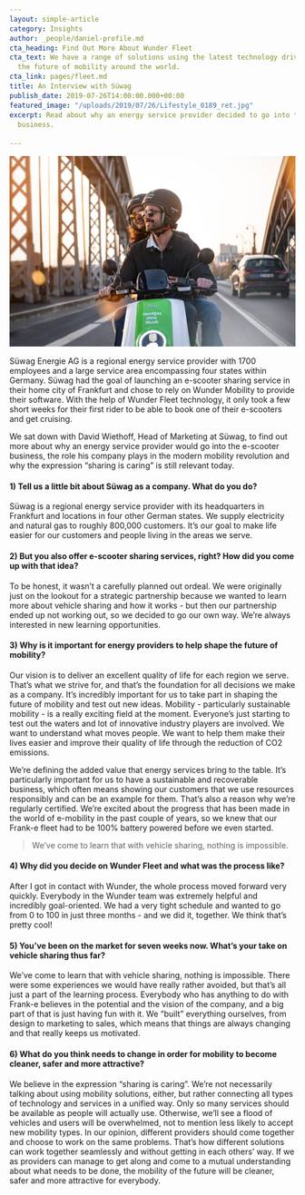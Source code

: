 ```yaml
---
layout: simple-article
category: Insights
author: _people/daniel-profile.md
cta_heading: Find Out More About Wunder Fleet
cta_text: We have a range of solutions using the latest technology driving forward
  the future of mobility around the world.
cta_link: pages/fleet.md
title: An Interview with Süwag
publish_date: 2019-07-26T14:00:00.000+00:00
featured_image: "/uploads/2019/07/26/Lifestyle_0189_ret.jpg"
excerpt: Read about why an energy service provider decided to go into the e-scooter
  business.

---
```

![](/uploads/2019/07/26/Lifestyle_0189_ret.jpg)

Süwag Energie AG is a regional energy service provider with 1700 employees and a large service area encompassing four states within Germany. Süwag had the goal of launching an e-scooter sharing service in their home city of Frankfurt and chose to rely on Wunder Mobility to provide their software. With the help of Wunder Fleet technology, it only took a few short weeks for their first rider to be able to book one of their e-scooters and get cruising.

We sat down with David Wiethoff, Head of Marketing at Süwag, to find out more about why an energy service provider would go into the e-scooter business, the role his company plays in the modern mobility revolution and why the expression “sharing is caring” is still relevant today.

#### 1) Tell us a little bit about Süwag as a company. What do you do?

Süwag is a regional energy service provider with its headquarters in Frankfurt and locations in four other German states. We supply electricity and natural gas to roughly 800,000 customers. It’s our goal to make life easier for our customers and people living in the areas we serve.

#### 2) But you also offer e-scooter sharing services, right? How did you come up with that idea?

To be honest, it wasn’t a carefully planned out ordeal. We were originally just on the lookout for a strategic partnership because we wanted to learn more about vehicle sharing and how it works - but then our partnership ended up not working out, so we decided to go our own way. We’re always interested in new learning opportunities.

#### 3) Why is it important for energy providers to help shape the future of mobility?

Our vision is to deliver an excellent quality of life for each region we serve. That’s what we strive for, and that’s the foundation for all decisions we make as a company. It’s incredibly important for us to take part in shaping the future of mobility and test out new ideas. Mobility - particularly sustainable mobility - is a really exciting field at the moment. Everyone’s just starting to test out the waters and lot of innovative industry players are involved. We want to understand what moves people. We want to help them make their lives easier and improve their quality of life through the reduction of CO2 emissions.

We’re defining the added value that energy services bring to the table. It’s particularly important for us to have a sustainable and recoverable business, which often means showing our customers that we use resources responsibly and can be an example for them. That’s also a reason why we’re regularly certified. We’re excited about the progress that has been made in the world of e-mobility in the past couple of years, so we knew that our Frank-e fleet had to be 100% battery powered before we even started.

> We’ve come to learn that with vehicle sharing, nothing is impossible.

#### 4) Why did you decide on Wunder Fleet and what was the process like?

After I got in contact with Wunder, the whole process moved forward very quickly. Everybody in the Wunder team was extremely helpful and incredibly goal-oriented. We had a very tight schedule and wanted to go from 0 to 100 in just three months - and we did it, together. We think that’s pretty cool!

#### 5) You’ve been on the market for seven weeks now. What’s your take on vehicle sharing thus far?

We’ve come to learn that with vehicle sharing, nothing is impossible. There were some experiences we would have really rather avoided, but that’s all just a part of the learning process. Everybody who has anything to do with Frank-e believes in the potential and the vision of the company, and a big part of that is just having fun with it. We “built” everything ourselves, from design to marketing to sales, which means that things are always changing and that really keeps us motivated.

#### 6) What do you think needs to change in order for mobility to become cleaner, safer and more attractive?

We believe in the expression “sharing is caring”. We’re not necessarily talking about using mobility solutions, either, but rather connecting all types of technology and services in a unified way. Only so many services should be available as people will actually use. Otherwise, we’ll see a flood of vehicles and users will be overwhelmed, not to mention less likely to accept new mobility types. In our opinion, different providers should come together and choose to work on the same problems. That’s how different solutions can work together seamlessly and without getting in each others’ way. If we as providers can manage to get along and come to a mutual understanding about what needs to be done, the mobility of the future will be cleaner, safer and more attractive for everybody.